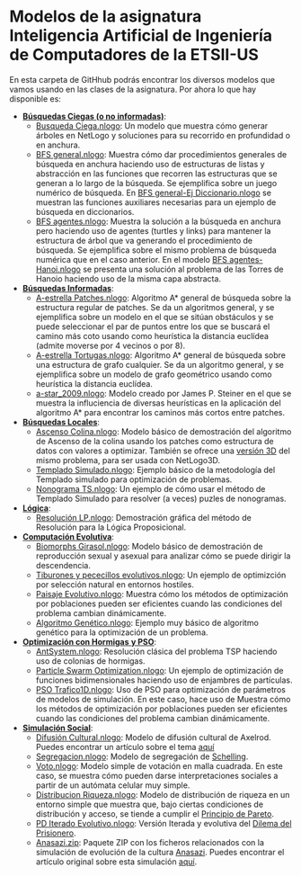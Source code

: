 # Modelos de la asignatura Inteligencia Artificial de Ingeniería de Computadores de la ETSII-US

En esta carpeta de GitHhub podrás encontrar los diversos modelos que vamos usando en las clases de la asignatura. Por ahora lo que hay disponible es:

+ [**Búsquedas Ciegas (o no informadas)**](http://www.cs.us.es/~fsancho/?e=95):
  + [Busqueda Ciega.nlogo](https://github.com/fsancho/IA/blob/master/Busquedas%20no%20informadas/Busqueda%20Ciega.nlogo): Un modelo que muestra cómo generar árboles en NetLogo y soluciones para su recorrido en profundidad o en anchura.
  + [BFS general.nlogo](https://github.com/fsancho/IA/blob/master/Busquedas%20no%20informadas/BFS%20general.nlogo): Muestra cómo dar procedimientos generales de búsqueda en anchura haciendo uso de estructuras de listas y abstracción en las funciones que recorren las estructuras que se generan a lo largo de la búsqueda. Se ejemplifica sobre un juego numérico de búsqueda. En [BFS general-Ej Diccionario.nlogo](https://github.com/fsancho/IA/blob/master/Busquedas%20no%20informadas/BFS%20general-Ej%20Diccionario.nlogo) se muestran las funciones auxiliares necesarias para un ejemplo de búsqueda en diccionarios.
  + [BFS agentes.nlogo](https://github.com/fsancho/IA/blob/master/Busquedas%20no%20informadas/BFS%20agentes.nlogo): Muestra la solución a la búsqueda en anchura pero haciendo uso de agentes (turtles y links) para mantener la estructura de árbol que va generando el procedimiento de búsqueda. Se ejemplifica sobre el mismo problema de búsqueda numérica que en el caso anterior. En el modelo [BFS agentes-Hanoi.nlogo](https://github.com/fsancho/IA/blob/master/Busquedas%20no%20informadas/BFS%20agentes%20-%20Hanoi.nlogo) se presenta una solución al problema de las Torres de Hanoio haciendo uso de la misma capa abstracta.
+ [**Búsquedas Informadas**](http://www.cs.us.es/~fsancho/?e=62):
  + [A-estrella Patches.nlogo](https://github.com/fsancho/IA/blob/master/Busquedas%20Informadas/A-estrella%20Patches.nlogo): Algoritmo A* general de búsqueda sobre la estructura regular de patches. Se da un algoritmos general, y se ejemplifica sobre un modelo en el que se sitúan obstáculos y se puede seleccionar el par de puntos entre los que se buscará el camino más coto usando como heurística la distancia euclídea (admite moverse por 4 vecinos o por 8).
  + [A-estrella Tortugas.nlogo](https://github.com/fsancho/IA/blob/master/Busquedas%20Informadas/A-estrella%20Tortugas.nlogo): Algoritmo A* general de búsqueda sobre una estructura de grafo cualquier. Se da un algoritmo general, y se ejemplifica sobre un modelo de grafo geométrico usando como heurística la distancia euclídea.
  + [a-star_2009.nlogo](https://github.com/fsancho/IA/blob/master/Busquedas%20Informadas/a-star_2009.nlogo): Modelo creado por James P. Steiner en el que se muestra la influciencia de diversas heurísticas en la aplicación del algoritmo A* para encontrar los caminos más cortos entre patches.
+ [**Búsquedas Locales**](http://www.cs.us.es/~fsancho/?e=96):
  + [Ascenso Colina.nlogo](https://github.com/fsancho/IA/blob/master/Busquedas%20Locales/Ascenso%20Colina.nlogo): Modelo básico de demostración del algoritmo de Ascenso de la colina usando los patches como estructura de datos con valores a optimizar. También se ofrece una [versión 3D](https://github.com/fsancho/IA/blob/master/Busquedas%20Locales/Ascenso%20Colina%203D.nlogo3d) del mismo problema, para ser usada con NetLogo3D.
  + [Templado Simulado.nlogo](https://github.com/fsancho/IA/blob/master/Busquedas%20Locales/Templado%20Simulado.nlogo): Ejemplo básico de la metodología del Templado simulado para optimización de problemas.
  + [Nonograma TS.nlogo](https://github.com/fsancho/IA/blob/master/Busquedas%20Locales/Nonograma%20TS.nlogo): Un ejemplo de cómo usar el método de Templado Simulado para resolver (a veces) puzles de nonogramas.
+ [**Lógica**](http://www.cs.us.es/~fsancho/?e=120):
  + [Resolución LP.nlogo](https://github.com/fsancho/IA/blob/master/Logica/Resolucion%20LP.nlogo): Demostración gráfica del método de Resolución para la Lógica Proposicional.
+ [**Computación Evolutiva**](http://www.cs.us.es/~fsancho/?e=65):
  + [Biomorphs Girasol.nlogo](https://github.com/fsancho/IA/blob/master/Computacion%20Evolutiva/Biomorphs%20Girasol.nlogo): Modelo básico de demostración de reproducción sexual y asexual para analizar cómo se puede dirigir la descendencia.
  + [Tiburones y pececillos evolutivos.nlogo](https://github.com/fsancho/IA/blob/master/Computacion%20Evolutiva/Tiburones%20y%20pececillos%20evolutivos.nlogo): Un ejemplo de optimizción por selección natural en entornos hostiles.
  + [Paisaje Evolutivo.nlogo](https://github.com/fsancho/IA/blob/master/Computacion%20Evolutiva/Paisaje%20Evolutivo.nlogo): Muestra cómo los métodos de optimización por poblaciones pueden ser eficientes cuando las condiciones del problema cambian dinámicamente.
  + [Algoritmo Genético.nlogo](https://github.com/fsancho/IA/blob/master/Computacion%20Evolutiva/Algoritmo%20Genetico.nlogo): Ejemplo muy básico de algoritmo genético para la optimización de un problema.
+ [**Optimización con Hormigas**](http://www.cs.us.es/~fsancho/?e=71)[ **y PSO**](http://www.cs.us.es/~fsancho/?e=70):
  + [AntSystem.nlogo](https://github.com/fsancho/IA/blob/master/Optimizacion_AS_PSO/AntSystem.nlogo): Resolución clásica del problema TSP haciendo uso de colonias de hormigas.
  + [Particle Swarm Optimization.nlogo](https://github.com/fsancho/IA/blob/master/Optimizacion_AS_PSO/Particle%20Swarm%20Optimization.nlogo): Un ejemplo de optimización de funciones bidimensionales haciendo uso de enjambres de partículas.
  + [PSO Trafico1D.nlogo](https://github.com/fsancho/IA/blob/master/Optimizacion_AS_PSO/PSO%20Trafico1D.nlogo): Uso de PSO para optimización de parámetros de modelos de simulación. En este caso, hace uso de Muestra cómo los métodos de optimización por poblaciones pueden ser eficientes cuando las condiciones del problema cambian dinámicamente.
+ [**Simulación Social**](http://www.cs.us.es/~fsancho/?e=52):
  + [Difusión Cultural.nlogo](https://github.com/fsancho/IA/blob/master/Simulacion%20Social/Difusion%20Cultural.nlogo): Modelo de difusión cultural de Axelrod. Puedes encontrar un artículo sobre el tema [aquí](http://jasss.soc.surrey.ac.uk/12/1/6/appendixB/Axelrod1997.html)
  + [Segregacion.nlogo](https://github.com/fsancho/IA/blob/master/Simulacion%20Social/Segregacion.nlogo): Modelo de segregación de [Schelling](http://blog.pseudolog.com/article/el-tablero-de-ajedrez-de-thomas-schelling).
  + [Voto.nlogo](https://github.com/fsancho/IA/blob/master/Simulacion%20Social/Voto.nlogo): Modelo simple de votación en malla cuadrada. En este caso, se muestra cómo pueden darse interpretaciones sociales a partir de un autómata celular muy simple.
  + [Distribucion Riqueza.nlogo](https://github.com/fsancho/IA/blob/master/Simulacion%20Social/DistribucionRiqueza.nlogo): Modelo de distribución de riqueza en un entorno simple que muestra que, bajo ciertas condiciones de distribución y acceso, se tiende a cumplir el [Principio de Pareto](https://www.wikiwand.com/es/Principio_de_Pareto).
  + [PD Iterado Evolutivo.nlogo](https://github.com/fsancho/IA/blob/master/Simulacion%20Social/PD%20Iterado%20Evolutivo.nlogo): Versión Iterada y evolutiva del [Dilema del Prisionero](https://www.wikiwand.com/es/Dilema_del_prisionero).
  + [Anasazi.zip](https://github.com/fsancho/IA/blob/master/Simulacion%20Social/Anasazi%20NetLogo.zip): Paquete ZIP con los ficheros relacionados con la simulación de evolución de la cultura [Anasazi](https://www.wikiwand.com/es/Anasazi). Puedes encontrar el artículo original sobre esta simulación [aquí](http://jasss.soc.surrey.ac.uk/12/4/13.html).
